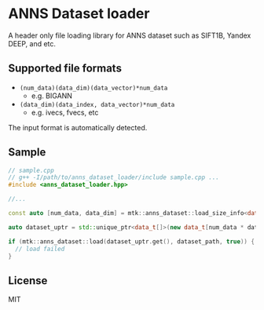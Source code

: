# ANNS Dataset loader

A header only file loading library for ANNS dataset such as SIFT1B, Yandex DEEP, and etc.

## Supported file formats
- `(num_data)(data_dim)(data_vector)*num_data`
  - e.g. BIGANN
- `(data_dim)(data_index, data_vector)*num_data`
  - e.g. ivecs, fvecs, etc

The input format is automatically detected.

## Sample
```cpp
// sample.cpp
// g++ -I/path/to/anns_dataset_loader/include sample.cpp ...
#include <anns_dataset_loader.hpp>

//...

const auto [num_data, data_dim] = mtk::anns_dataset::load_size_info<data_t>(dataset_path);

auto dataset_uptr = std::unique_ptr<data_t[]>(new data_t[num_data * data_dim]);

if (mtk::anns_dataset::load(dataset_uptr.get(), dataset_path, true)) {
  // load failed
}
```

## License
MIT
